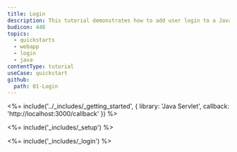 ```yaml
---
title: Login
description: This tutorial demonstrates how to add user login to a Java Servlet application.
budicon: 448
topics:
  - quickstarts
  - webapp
  - login
  - java
contentType: tutorial
useCase: quickstart
github:
  path: 01-Login
---
```

<%= include('../_includes/_getting_started', { library: 'Java Servlet', callback: 'http://localhost:3000/callback' }) %>

<%= include('_includes/_setup') %>

<%= include('_includes/_login') %>
